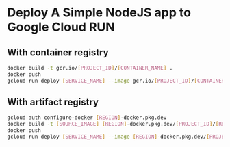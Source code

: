 # Deploy A Simple NodeJS app to Google Cloud RUN

## With container registry
```bash
docker build -t gcr.io/[PROJECT_ID]/[CONTAINER_NAME] .
docker push
gcloud run deploy [SERVICE_NAME] --image gcr.io/[PROJECT_ID]/[CONTAINER_NAME]
```

## With artifact registry
```bash
gcloud auth configure-docker [REGION]-docker.pkg.dev
docker build -t [SOURCE_IMAGE] [REGION]-docker.pkg.dev/[PROJECT_ID]/[REPOSITORY]/[IMAGE] .
docker push
gcloud run deploy [SERVICE_NAME] --image [REGION]-docker.pkg.dev/[PROJECT_ID]/[REPOSITORY]/[IMAGE]
```
